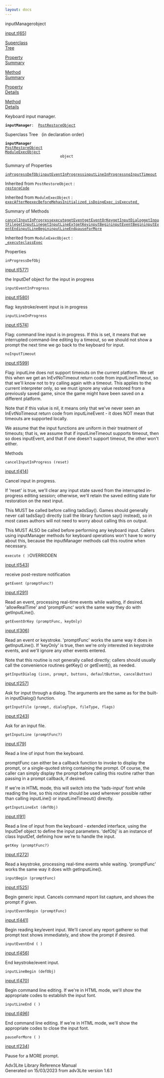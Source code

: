 ```yaml
---
layout: docs
---
```

<span class="title">inputManager</span><span class="type">object</span>

[input.t](../file/input.t.html)\[[65](../source/input.t.html#65)\]

[Superclass  
Tree](#_SuperClassTree_)

[Property  
Summary](#_PropSummary_)

[Method  
Summary](#_MethodSummary_)

[Property  
Details](#_Properties_)

[Method  
Details](#_Methods_)



Keyboard input manager.

**`inputManager`**` :   `[`PostRestoreObject`](../object/PostRestoreObject.html)



<span id="_SuperClassTree_"></span>



<span class="hdln">Superclass Tree</span>   (in declaration order)



**`inputManager`**  
[`PostRestoreObject`](../object/PostRestoreObject.html)  
[`ModuleExecObject`](../object/ModuleExecObject.html)  
`                         object`  
<span id="_PropSummary_"></span>



<span class="hdln">Summary of Properties</span>  



[`inProgressDefObj`](#inProgressDefObj)[`inputEventInProgress`](#inputEventInProgress)[`inputLineInProgress`](#inputLineInProgress)[`noInputTimeout`](#noInputTimeout)

Inherited from `PostRestoreObject` :  
[`restoreCode`](../object/PostRestoreObject.html#restoreCode)

Inherited from `ModuleExecObject` :  
[`execAfterMe`](../object/ModuleExecObject.html#execAfterMe)[`execBeforeMe`](../object/ModuleExecObject.html#execBeforeMe)[`hasInitialized_`](../object/ModuleExecObject.html#hasInitialized_)[`isDoingExec_`](../object/ModuleExecObject.html#isDoingExec_)[`isExecuted_`](../object/ModuleExecObject.html#isExecuted_)

<span id="_MethodSummary_"></span>



<span class="hdln">Summary of Methods</span>  



[`cancelInputInProgress`](#cancelInputInProgress)[`execute`](#execute)[`getEvent`](#getEvent)[`getEventOrKey`](#getEventOrKey)[`getInputDialog`](#getInputDialog)[`getInputFile`](#getInputFile)[`getInputLine`](#getInputLine)[`getInputLineExt`](#getInputLineExt)[`getKey`](#getKey)[`inputBegin`](#inputBegin)[`inputEventBegin`](#inputEventBegin)[`inputEventEnd`](#inputEventEnd)[`inputLineBegin`](#inputLineBegin)[`inputLineEnd`](#inputLineEnd)[`pauseForMore`](#pauseForMore)



Inherited from `ModuleExecObject` :  
[`_execute`](../object/ModuleExecObject.html#_execute)[`classExec`](../object/ModuleExecObject.html#classExec)

<span id="_Properties_"></span>



<span class="hdln">Properties</span>  



<span id="inProgressDefObj"></span>

`inProgressDefObj`

[input.t](../file/input.t.html)\[[577](../source/input.t.html#577)\]



the InputDef object for the input in progress



<span id="inputEventInProgress"></span>

`inputEventInProgress`

[input.t](../file/input.t.html)\[[580](../source/input.t.html#580)\]



flag: keystroke/event input is in progress



<span id="inputLineInProgress"></span>

`inputLineInProgress`

[input.t](../file/input.t.html)\[[574](../source/input.t.html#574)\]



Flag: command line input is in progress. If this is set, it means that
we interrupted command-line editing by a timeout, so we should not show
a prompt the next time we go back to the keyboard for input.



<span id="noInputTimeout"></span>

`noInputTimeout`

[input.t](../file/input.t.html)\[[599](../source/input.t.html#599)\]



Flag: inputLine does not support timeouts on the current platform. We
set this when we get an InEvtNoTimeout return code from
inputLineTimeout, so that we'll know not to try calling again with a
timeout. This applies to the current interpreter only, so we must ignore
any value restored from a previously saved game, since the game might
have been saved on a different platform.

Note that if this value is nil, it means only that we've never seen an
InEvtNoTimeout return code from inputLineEvent - it does NOT mean that
timeouts are supported locally.

We assume that the input functions are uniform in their treatment of
timeouts; that is, we assume that if inputLineTimeout supports timeout,
then so does inputEvent, and that if one doesn't support timeout, the
other won't either.



<span id="_Methods_"></span>



<span class="hdln">Methods</span>  



<span id="cancelInputInProgress"></span>

`cancelInputInProgress (reset)`

[input.t](../file/input.t.html)\[[414](../source/input.t.html#414)\]



Cancel input in progress.

If 'reset' is true, we'll clear any input state saved from the
interrupted in-progress editing session; otherwise, we'll retain the
saved editing state for restoration on the next input.

This MUST be called before calling tadsSay(). Games should generally
never call tadsSay() directly (call the library function say() instead),
so in most cases authors will not need to worry about calling this on
output.

This MUST ALSO be called before performing any keyboard input. Callers
using inputManager methods for keyboard operations won't have to worry
about this, because the inputManager methods call this routine when
necessary.



<span id="execute"></span>

`execute ( )`<span class="rem">OVERRIDDEN</span>

[input.t](../file/input.t.html)\[[543](../source/input.t.html#543)\]



receive post-restore notification



<span id="getEvent"></span>

`getEvent (promptFunc?)`

[input.t](../file/input.t.html)\[[291](../source/input.t.html#291)\]



Read an event, processing real-time events while waiting, if desired.
'allowRealTime' and 'promptFunc' work the same way they do with
getInputLine().



<span id="getEventOrKey"></span>

`getEventOrKey (promptFunc, keyOnly)`

[input.t](../file/input.t.html)\[[306](../source/input.t.html#306)\]



Read an event or keystroke. 'promptFunc' works the same way it does in
getInputLine(). If 'keyOnly' is true, then we're only interested in
keystroke events, and we'll ignore any other events entered.

Note that this routine is not generally called directly; callers should
usually call the convenience routines getKey() or getEvent(), as needed.



<span id="getInputDialog"></span>

`getInputDialog (icon, prompt, buttons, defaultButton, cancelButton)`

[input.t](../file/input.t.html)\[[257](../source/input.t.html#257)\]



Ask for input through a dialog. The arguments are the same as for the
built-in inputDialog() function.



<span id="getInputFile"></span>

`getInputFile (prompt, dialogType, fileType, flags)`

[input.t](../file/input.t.html)\[[243](../source/input.t.html#243)\]



Ask for an input file.



<span id="getInputLine"></span>

`getInputLine (promptFunc?)`

[input.t](../file/input.t.html)\[[79](../source/input.t.html#79)\]



Read a line of input from the keyboard.

promptFunc can either be a callback function to invoke to display the
prompt, or a single-quoted string containing the prompt. Of course, the
caller can simply display the prompt before calling this routine rather
than passing in a prompt callback, if desired.

If we're in HTML mode, this will switch into the 'tads-input' font while
reading the line, so this routine should be used wherever possible
rather than calling inputLine() or inputLineTimeout() directly.



<span id="getInputLineExt"></span>

`getInputLineExt (defObj)`

[input.t](../file/input.t.html)\[[91](../source/input.t.html#91)\]



Read a line of input from the keyboard - extended interface, using the
InputDef object to define the input parameters. 'defObj' is an instance
of class InputDef, defining how we're to handle the input.



<span id="getKey"></span>

`getKey (promptFunc?)`

[input.t](../file/input.t.html)\[[272](../source/input.t.html#272)\]



Read a keystroke, processing real-time events while waiting.
'promptFunc' works the same way it does with getInputLine().



<span id="inputBegin"></span>

`inputBegin (promptFunc)`

[input.t](../file/input.t.html)\[[525](../source/input.t.html#525)\]



Begin generic input. Cancels command report list capture, and shows the
prompt if given.



<span id="inputEventBegin"></span>

`inputEventBegin (promptFunc)`

[input.t](../file/input.t.html)\[[441](../source/input.t.html#441)\]



Begin reading key/event input. We'll cancel any report gatherer so that
prompt text shows immediately, and show the prompt if desired.



<span id="inputEventEnd"></span>

`inputEventEnd ( )`

[input.t](../file/input.t.html)\[[456](../source/input.t.html#456)\]



End keystroke/event input.



<span id="inputLineBegin"></span>

`inputLineBegin (defObj)`

[input.t](../file/input.t.html)\[[470](../source/input.t.html#470)\]



Begin command line editing. If we're in HTML mode, we'll show the
appropriate codes to establish the input font.



<span id="inputLineEnd"></span>

`inputLineEnd ( )`

[input.t](../file/input.t.html)\[[496](../source/input.t.html#496)\]



End command line editing. If we're in HTML mode, we'll show the
appropriate codes to close the input font.



<span id="pauseForMore"></span>

`pauseForMore ( )`

[input.t](../file/input.t.html)\[[234](../source/input.t.html#234)\]



Pause for a MORE prompt.





Adv3Lite Library Reference Manual  
Generated on 15/03/2023 from adv3Lite version 1.6.1


